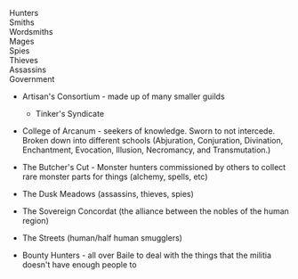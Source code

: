 Hunters  
Smiths  
Wordsmiths  
Mages  
Spies  
Thieves  
Assassins  
Government
   

- Artisan's Consortium - made up of many smaller guilds
    
    - Tinker's Syndicate
- College of Arcanum - seekers of knowledge. Sworn to not intercede. Broken down into different schools (Abjuration, Conjuration, Divination, Enchantment, Evocation, Illusion, Necromancy, and Transmutation.)
- The Butcher's Cut - Monster hunters commissioned by others to collect rare monster parts for things (alchemy, spells, etc)
- The Dusk Meadows (assassins, thieves, spies)
- The Sovereign Concordat (the alliance between the nobles of the human region)
- The Streets (human/half human smugglers)
- Bounty Hunters - all over Baile to deal with the things that the militia doesn't have enough people to